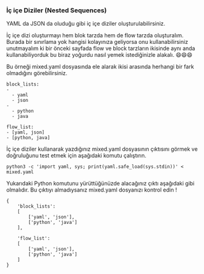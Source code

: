 ### İç içe Diziler (Nested Sequences)
YAML da JSON da oluduğu gibi iç içe diziler oluşturulabilirsiniz.

İç içe dizi oluşturmayı hem blok tarzda hem de flow tarzda oluşturalım. Burada bir sınırlama yok hangisi kolayınıza geliyorsa onu kullanabilirsiniz unutmayalım ki bir önceki sayfada flow ve block tarzların ikisinde aynı anda kullanabiliyorduk bu biraz yoğurdu nasıl yemek istediğinizle alakalı. 😄😄😄 

Bu örneği mixed.yaml dosyasında ele alarak ikisi arasında herhangi bir fark olmadığını görebilirsiniz.

````
block_lists:
-
  - yaml
  - json
-
  - python
  - java

flow_list:
- [yaml, json]
- [python, java]
````

İç içe diziler kullanarak yazdığınız mixed.yaml dosyasının çıktısını görmek ve doğruluğunu test etmek için aşağıdaki komutu çalıştırın.

````
python3 -c 'import yaml, sys; print(yaml.safe_load(sys.stdin))' < mixed.yaml
````
Yukarıdaki Python komutunu yürüttüğünüzde alacağınız çıktı aşağıdaki gibi olmalıdır. Bu çıktıyı almadıysanız mixed.yaml dosyanızı kontrol edin !

````
{
    'block_lists': 
    [
        ['yaml', 'json'], 
        ['python', 'java']
    ], 

    'flow_list': 
    [
        ['yaml', 'json'],
        ['python', 'java']
    ]
}
````

